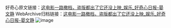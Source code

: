好奇心原文链接：[这电影一路撤档，盗版都出了它还没上映_娱乐_好奇心日报-晏文静](https://www.qdaily.com/articles/5948.html)
WebArchive归档链接：[这电影一路撤档，盗版都出了它还没上映_娱乐_好奇心日报-晏文静](http://web.archive.org/web/20190623165659/https://www.qdaily.com/articles/5948.html)
![image](http://ww3.sinaimg.cn/large/007d5XDply1g3w9emyhqej30u02kme81)